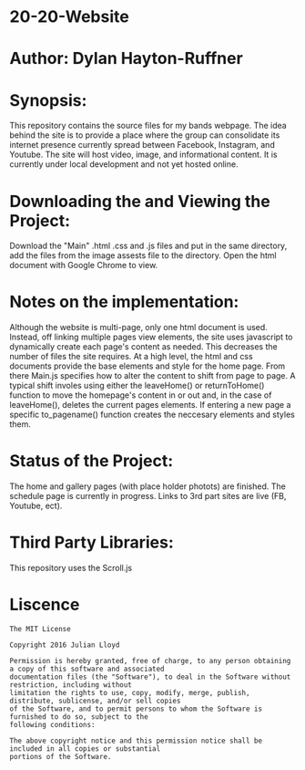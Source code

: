 # 20-20-Website
# Author: Dylan Hayton-Ruffner

# Synopsis:
  This repository contains the source files for my bands webpage. The idea behind the site is to  provide
  a place where the group can consolidate its internet presence currently spread between Facebook, Instagram,
  and Youtube. The site will host video, image, and informational content. It is currently under local
  development and not yet hosted online.
  
# Downloading the and Viewing the Project:
  Download the "Main" .html .css and .js files and put in the same directory, add the files from the image assests
  file to the directory. Open the html document with Google Chrome to view.
 
# Notes on the implementation:
  Although the website is multi-page, only one html document is used. Instead, off linking multiple pages view <a>
  elements, the site uses javascript to dynamically create each page's content as needed. This decreases the number 
  of files the site requires. At a high level, the html and css documents provide the base elements and style for
  the home page. From there Main.js specifies how to alter the content to shift from page to page. A typical shift
  involes using either the leaveHome() or returnToHome() function to move the homepage's content in or out and, in
  the case of leaveHome(), deletes the current pages elements. If entering a new page a specific to_pagename() 
  function creates the neccesary elements and styles them. 

# Status of the Project:
  The home and gallery pages (with place holder photots) are finished. The schedule page is currently in progress.
  Links to 3rd part sites are live (FB, Youtube, ect).
  
# Third Party Libraries:
  This repository uses the Scroll.js
  
  # Liscence
    The MIT License

    Copyright 2016 Julian Lloyd

    Permission is hereby granted, free of charge, to any person obtaining a copy of this software and associated 
    documentation files (the "Software"), to deal in the Software without restriction, including without 
    limitation the rights to use, copy, modify, merge, publish, distribute, sublicense, and/or sell copies 
    of the Software, and to permit persons to whom the Software is furnished to do so, subject to the 
    following conditions:

    The above copyright notice and this permission notice shall be included in all copies or substantial 
    portions of the Software.
 
